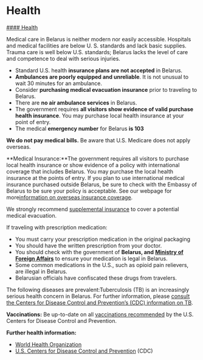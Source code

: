 # Health

[#### Health](javascript:void(0); "Health")

Medical care in Belarus is neither modern nor easily accessible. Hospitals and medical facilities are below U. S. standards and lack basic supplies. Trauma care is well below U.S. standards; Belarus lacks the level of care and competence to deal with serious injuries.

* Standard U.S. health **insurance plans are not accepted** in Belarus.
* **Ambulances are poorly equipped and unreliable**. It is not unusual to wait 30 minutes for an ambulance.
* Consider **purchasing medical evacuation insurance** prior to traveling to Belarus.
* There are **no air ambulance services** in Belarus.
* The government requires **all visitors show evidence of valid purchase health insurance**. You may purchase local health insurance at your point of entry.
* The medical **emergency number** for Belarus **is 103**

**We do not pay medical bills.** Be aware that U.S. Medicare does not apply overseas.

**Medical Insurance:**The government requires all visitors to purchase local health insurance or show evidence of a policy with international coverage that includes Belarus. You may purchase the local health insurance at the points of entry. If you plan to use international medical insurance purchased outside Belarus, be sure to check with the Embassy of Belarus to be sure your policy is acceptable. See our webpage for more[information on overseas insurance coverage](https://travel.state.gov/content/travel/en/international-travel/before-you-go/your-health-abroad/Insurance_Coverage_Overseas.html).

We strongly recommend [supplemental insurance](https://travel.state.gov/content/travel/en/international-travel/before-you-go/your-health-abroad/Insurance_Coverage_Overseas.html) to cover a potential medical evacuation.

If traveling with prescription medication:

* You must carry your prescription medication in the original packaging
* You should have the written prescription from your doctor.
* You should check with the government of **Belarus, and** [**Ministry of Foreign Affairs**](http://mfa.gov.by/en/) to ensure your medication is legal in Belarus.
* Some common medications in the U.S., such as opioid pain relievers, are illegal in Belarus.
* Belarusian officials have confiscated these drugs from travelers.

The following diseases are prevalent:Tuberculosis (TB) is an increasingly serious health concern in Belarus. For further information, please [consult the Centers for Disease Control and Prevention’s (CDC) information on TB](https://wwwnc.cdc.gov/travel/yellowbook/2018/infectious-diseases-related-to-travel/tuberculosis).

**Vaccinations:** Be up-to-date on all [vaccinations recommended](https://www.cdc.gov/vaccines/index.html) by the U.S. Centers for Disease Control and Prevention.

**Further health information:**

* [World Health Organization](https://www.who.int/)
* [U.S. Centers for Disease Control and Prevention](http://wwwnc.cdc.gov/travel/) (CDC)